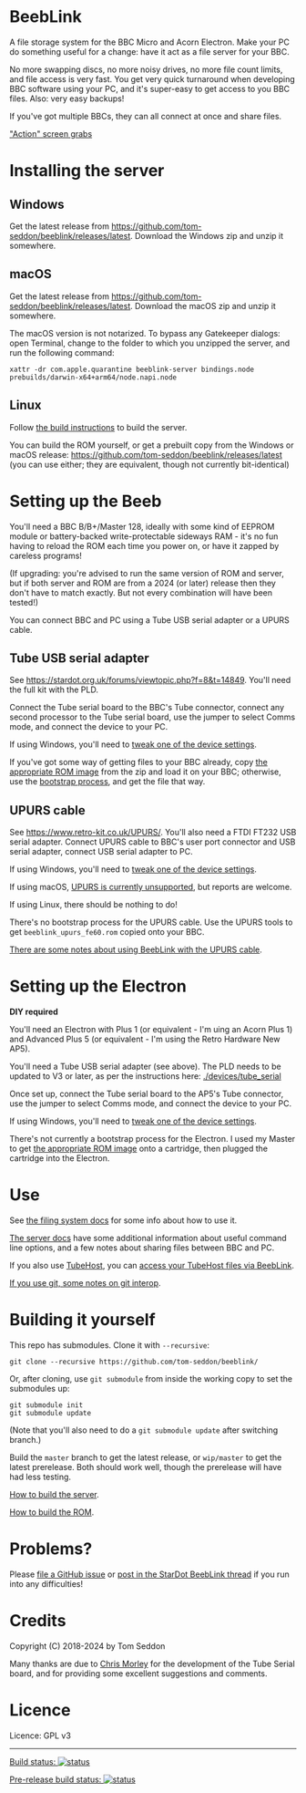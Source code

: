 # BeebLink

A file storage system for the BBC Micro and Acorn Electron. Make your
PC do something useful for a change: have it act as a file server for
your BBC.

No more swapping discs, no more noisy drives, no more file count
limits, and file access is very fast. You get very quick turnaround
when developing BBC software using your PC, and it's super-easy to get
access to you BBC files. Also: very easy backups!

If you've got multiple BBCs, they can all connect at once and share
files.

["Action" screen grabs](./docs/screens.md)

# Installing the server

## Windows

Get the latest release from
https://github.com/tom-seddon/beeblink/releases/latest. Download the
Windows zip and unzip it somewhere.

## macOS

Get the latest release from
https://github.com/tom-seddon/beeblink/releases/latest. Download the
macOS zip and unzip it somewhere.

The macOS version is not notarized. To bypass any Gatekeeper dialogs:
open Terminal, change to the folder to which you unzipped the server,
and run the following command:

    xattr -dr com.apple.quarantine beeblink-server bindings.node prebuilds/darwin-x64+arm64/node.napi.node

## Linux

Follow [the build instructions](#building-it-yourself) to build the
server.

You can build the ROM yourself, or get a prebuilt copy from the
Windows or macOS release:
https://github.com/tom-seddon/beeblink/releases/latest (you can use
either; they are equivalent, though not currently bit-identical)

# Setting up the Beeb

You'll need a BBC B/B+/Master 128, ideally with some kind of EEPROM
module or battery-backed write-protectable sideways RAM - it's no fun
having to reload the ROM each time you power on, or have it zapped by
careless programs!

(If upgrading: you're advised to run the same version of ROM and
server, but if both server and ROM are from a 2024 (or later) release
then they don't have to match exactly. But not every combination will
have been tested!)

You can connect BBC and PC using a Tube USB serial adapter or a UPURS
cable.

## Tube USB serial adapter

See https://stardot.org.uk/forums/viewtopic.php?f=8&t=14849. You'll
need the full kit with the PLD.

Connect the Tube serial board to the BBC's Tube connector, connect any
second processor to the Tube serial board, use the jumper to select
Comms mode, and connect the device to your PC.

If using Windows, you'll need to
[tweak one of the device settings](./docs/ftdi_latency_timer.md).

If you've got some way of getting files to your BBC already, copy
[the appropriate ROM image](./docs/tube_serial_roms.md) from the zip
and load it on your BBC; otherwise, use the
[bootstrap process](./docs/bootstrap.md), and get the file that way.

## UPURS cable

See https://www.retro-kit.co.uk/UPURS/. You'll also need a FTDI FT232
USB serial adapter. Connect UPURS cable to BBC's user port connector
and USB serial adapter, connect USB serial adapter to PC.

If using Windows, you'll need to
[tweak one of the device settings](./docs/ftdi_latency_timer.md).

If using macOS, [UPURS is currently
unsupported](https://github.com/tom-seddon/beeblink/issues/79), but
reports are welcome.

If using Linux, there should be nothing to do!

There's no bootstrap process for the UPURS cable. Use the UPURS tools
to get `beeblink_upurs_fe60.rom` copied onto your BBC.

[There are some notes about using BeebLink with the UPURS cable](./docs/upurs.md).

# Setting up the Electron

**DIY required**

You'll need an Electron with Plus 1 (or equivalent - I'm uing an Acorn
Plus 1) and Advanced Plus 5 (or equivalent - I'm using the Retro
Hardware New AP5).

You'll need a Tube USB serial adapter (see above). The PLD needs to be
updated to V3 or later, as per the instructions here:
[./devices/tube_serial](./devices/tube_serial)

Once set up, connect the Tube serial board to the AP5's Tube
connector, use the jumper to select Comms mode, and connect the device
to your PC.

If using Windows, you'll need to
[tweak one of the device settings](./docs/ftdi_latency_timer.md).

There's not currently a bootstrap process for the Electron. I used my
Master to get [the appropriate ROM image](./docs/tube_serial_roms.md)
onto a cartridge, then plugged the cartridge into the Electron.

# Use

See [the filing system docs](./docs/fs.md) for some info about how to
use it.

[The server docs](./docs/server.md) have some additional information
about useful command line options, and a few notes about sharing files
between BBC and PC.

If you also use [TubeHost](https://github.com/sweharris/TubeHost), you
can [access your TubeHost files via BeebLink](./docs/tubehost.md).

[If you use git, some notes on git interop](./docs/git.md).

# Building it yourself

This repo has submodules. Clone it with `--recursive`:

	git clone --recursive https://github.com/tom-seddon/beeblink/

Or, after cloning, use `git submodule` from inside the working copy to
set the submodules up:

	git submodule init
	git submodule update

(Note that you'll also need to do a `git submodule update` after
switching branch.)

Build the `master` branch to get the latest release, or `wip/master`
to get the latest prerelease. Both should work well, though the
prerelease will have had less testing.

[How to build the server](./docs/build-server.md).

[How to build the ROM](./docs/build-rom.md).

# Problems?

Please
[file a GitHub issue](https://github.com/tom-seddon/beeblink/issues)
or
[post in the StarDot BeebLink thread](https://stardot.org.uk/forums/viewtopic.php?f=53&t=15605)
if you run into any difficulties!

# Credits

Copyright (C) 2018-2024 by Tom Seddon

Many thanks are due to [Chris
Morley](https://www.stardot.org.uk/forums/memberlist.php?mode=viewprofile&u=10711)
for the development of the Tube Serial board, and for providing some
excellent suggestions and comments.

# Licence

Licence: GPL v3

-----

[Build status: ![status](https://ci.appveyor.com/api/projects/status/ubldrfvsg04smo50/branch/master?svg=true)](https://ci.appveyor.com/project/tom-seddon/beeblink/branch/master)

[Pre-release build status: ![status](https://ci.appveyor.com/api/projects/status/ubldrfvsg04smo50/branch/wip/tom?svg=true)](https://ci.appveyor.com/project/tom-seddon/beeblink/branch/wip/tom)
